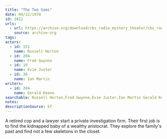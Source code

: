 ```yaml
---
title: "The Two Sams"
date: 09/12/1979
id: 1012
urls: 
  - url: https://archive.org/download/cbs_radio_mystery_theater/cbs_radio_mystery_theater-1001-1050.zip/cbs_radio_mystery_theater-1001-1050%2Fcbsrmt_1012_the_two_sams.mp3
    source: archive-org
tags: 
actors:  
  - id: 151
    name: Russell Horton  
  - id: 204
    name: Fred Gwynne  
  - id: 10
    name: Evie Juster  
  - id: 38
    name: Ian Martin
writers:  
  - id: 284
    name: Gerald Keane
searchable: Russell Horton,Fred Gwynne,Evie Juster,Ian Martin Gerald Keane
notes: 
descriptionSource: kf
---
```

A retired cop and a lawyer start a private investigation firm. Their first job is to find the kidnapped baby of a wealthy aristocrat. They explore the family's past and find not a few skeletons in the closet.